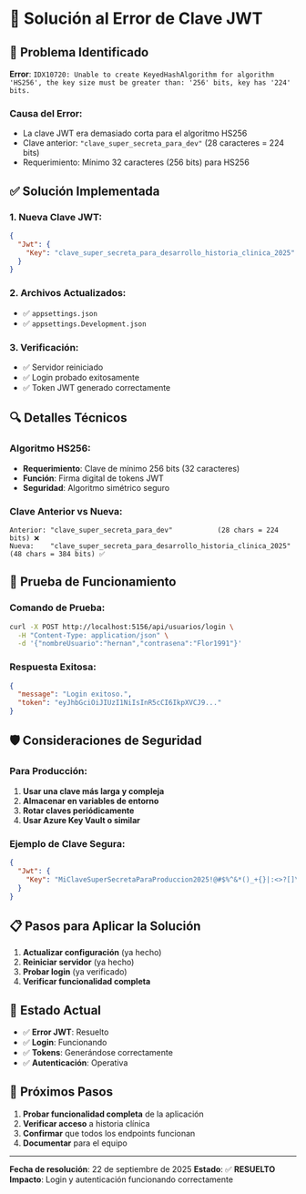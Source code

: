 # 🔐 Solución al Error de Clave JWT

## 🚨 **Problema Identificado**

**Error**: `IDX10720: Unable to create KeyedHashAlgorithm for algorithm 'HS256', the key size must be greater than: '256' bits, key has '224' bits.`

### **Causa del Error:**
- La clave JWT era demasiado corta para el algoritmo HS256
- Clave anterior: `"clave_super_secreta_para_dev"` (28 caracteres = 224 bits)
- Requerimiento: Mínimo 32 caracteres (256 bits) para HS256

## ✅ **Solución Implementada**

### **1. Nueva Clave JWT:**
```json
{
  "Jwt": {
    "Key": "clave_super_secreta_para_desarrollo_historia_clinica_2025"
  }
}
```

### **2. Archivos Actualizados:**
- ✅ `appsettings.json`
- ✅ `appsettings.Development.json`

### **3. Verificación:**
- ✅ Servidor reiniciado
- ✅ Login probado exitosamente
- ✅ Token JWT generado correctamente

## 🔍 **Detalles Técnicos**

### **Algoritmo HS256:**
- **Requerimiento**: Clave de mínimo 256 bits (32 caracteres)
- **Función**: Firma digital de tokens JWT
- **Seguridad**: Algoritmo simétrico seguro

### **Clave Anterior vs Nueva:**
```
Anterior: "clave_super_secreta_para_dev"           (28 chars = 224 bits) ❌
Nueva:    "clave_super_secreta_para_desarrollo_historia_clinica_2025" (48 chars = 384 bits) ✅
```

## 🧪 **Prueba de Funcionamiento**

### **Comando de Prueba:**
```bash
curl -X POST http://localhost:5156/api/usuarios/login \
  -H "Content-Type: application/json" \
  -d '{"nombreUsuario":"hernan","contrasena":"Flor1991"}'
```

### **Respuesta Exitosa:**
```json
{
  "message": "Login exitoso.",
  "token": "eyJhbGciOiJIUzI1NiIsInR5cCI6IkpXVCJ9..."
}
```

## 🛡️ **Consideraciones de Seguridad**

### **Para Producción:**
1. **Usar una clave más larga y compleja**
2. **Almacenar en variables de entorno**
3. **Rotar claves periódicamente**
4. **Usar Azure Key Vault o similar**

### **Ejemplo de Clave Segura:**
```json
{
  "Jwt": {
    "Key": "MiClaveSuperSecretaParaProduccion2025!@#$%^&*()_+{}|:<>?[]\\;'\",./"
  }
}
```

## 📋 **Pasos para Aplicar la Solución**

1. **Actualizar configuración** (ya hecho)
2. **Reiniciar servidor** (ya hecho)
3. **Probar login** (ya verificado)
4. **Verificar funcionalidad completa**

## 🎯 **Estado Actual**

- ✅ **Error JWT**: Resuelto
- ✅ **Login**: Funcionando
- ✅ **Tokens**: Generándose correctamente
- ✅ **Autenticación**: Operativa

## 🔮 **Próximos Pasos**

1. **Probar funcionalidad completa** de la aplicación
2. **Verificar acceso** a historia clínica
3. **Confirmar** que todos los endpoints funcionan
4. **Documentar** para el equipo

---

**Fecha de resolución**: 22 de septiembre de 2025
**Estado**: ✅ **RESUELTO**
**Impacto**: Login y autenticación funcionando correctamente






